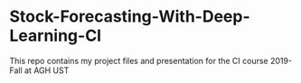 # Stock-Forecasting-With-Deep-Learning-CI

This repo contains my project files and presentation for the CI course 2019-Fall at AGH UST
